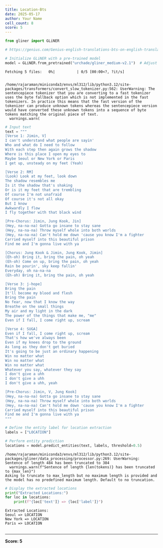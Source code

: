 ```yaml
---
title: Location-Bts
date: 2025-05-17
author: Your Name
cell_count: 8
score: 5
---
```


```python
from gliner import GLiNER
```


```python
# https://genius.com/Genius-english-translations-bts-on-english-translation-lyrics
```


```python
# Initialize GLiNER with a pre-trained model
model = GLiNER.from_pretrained("urchade/gliner_medium-v2.1")  # Adjust to a location-specific model if needed
```


    Fetching 5 files:   0%|          | 0/5 [00:00<?, ?it/s]


    /home/rajaraman/miniconda3/envs/ml312/lib/python3.12/site-packages/transformers/convert_slow_tokenizer.py:562: UserWarning: The sentencepiece tokenizer that you are converting to a fast tokenizer uses the byte fallback option which is not implemented in the fast tokenizers. In practice this means that the fast version of the tokenizer can produce unknown tokens whereas the sentencepiece version would have converted these unknown tokens into a sequence of byte tokens matching the original piece of text.
      warnings.warn(



```python
# Input text
text = """
[Verse 1: Jimin, V]
I can't understand what people are sayin'
Who and what do I need to follow
With each step then again grows the shadow
Where is this place I open my eyes to
Maybe Seoul or New York or Paris
I get up, unsteady on my feet (Yeah)

[Verse 2: RM]
(Look) Look at my feet, look down
The shadow resembles me
Is it the shadow that's shaking
Or is it my feet that are trembling
Of course I'm not unafraid
Of course it's not all okay
But I know
Awkwardly I flow
I fly together with that black wind

[Pre-Chorus: Jimin, Jung Kook, Jin]
(Hey, na-na-na) Gotta go insane to stay sane
(Hey, na-na-na) Throw myself whole into both worlds
(Hey, na-na-na) Can't hold me down 'cause you know I'm a fighter
Carried myself into this beautiful prison
Find me and I'm gonna live with ya

[Chorus: Jung Kook & Jimin, Jung Kook, Jimin]
(Eh-oh) Bring it, bring the pain, oh yeah
(Eh-oh) Come on up, bring the pain, oh yeah
Rain be pourin', sky keep fallin'
Everyday, oh na-na-na
(Eh-oh) Bring it, bring the pain, oh yeah

[Verse 3: j-hope]
Bring the pain
It'll become my blood and flesh
Bring the pain
No fear, now that I know the way
Breathe on the small things
My air and my light in the dark
The power of the things that make me, "me"
Even if I fall, I come right up, scream

[Verse 4: SUGA]
Even if I fall, I come right up, scream
That's how we've always been
Even if my knees drop to the ground
As long as they don't get buried
It's going to be just an ordinary happening
Win no matter what
Win no matter what
Win no matter what
Whatever you say, whatever they say
I don't give a uhh
I don't give a uhh
I don't give a uhh, yeah

[Pre-Chorus: Jimin, V, Jung Kook]
(Hey, na-na-na) Gotta go insane to stay sane
(Hey, na-na-na) Throw myself whole into both worlds
(Hey, na-na-na) Can't hold me down 'cause you know I'm a fighter
Carried myself into this beautiful prison
Find me and I'm gonna live with ya
"""
```


```python
# Define the entity label for location extraction
labels = ["LOCATION"]
```


```python
# Perform entity prediction
locations = model.predict_entities(text, labels, threshold=0.5)
```

    /home/rajaraman/miniconda3/envs/ml312/lib/python3.12/site-packages/gliner/data_processing/processor.py:269: UserWarning: Sentence of length 484 has been truncated to 384
      warnings.warn(f"Sentence of length {len(tokens)} has been truncated to {max_len}")
    Asking to truncate to max_length but no maximum length is provided and the model has no predefined maximum length. Default to no truncation.



```python
# Display the extracted locations
print("Extracted Locations:")
for loc in locations:
    print(f"{loc['text']} => {loc['label']}")
```

    Extracted Locations:
    Seoul => LOCATION
    New York => LOCATION
    Paris => LOCATION



```python

```


---
**Score: 5**